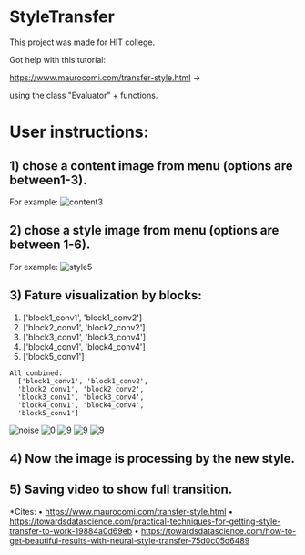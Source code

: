# StyleTransfer

This project was made for HIT college.

Got help with this tutorial:

https://www.maurocomi.com/transfer-style.html -> 

using the class "Evaluator" + functions.





# User instructions:

## 1) chose a content image from menu (options are between1-3).
For example:
![content3](https://user-images.githubusercontent.com/69638284/104102951-33161280-52a8-11eb-8e02-92a1e566aebe.png)

## 2) chose a style image from menu (options are between 1-6).
For example:
![style5](https://user-images.githubusercontent.com/69638284/104102961-36a99980-52a8-11eb-9796-2e491f830c08.jpg)

## 3) Fature visualization by blocks:
  1.  ['block1_conv1', 'block1_conv2']
  2.  ['block2_conv1', 'block2_conv2']
  3.  ['block3_conv1', 'block3_conv4']
  4.  ['block4_conv1', 'block4_conv4']
  5.  ['block5_conv1']
  
    All combined:
      ['block1_conv1', 'block1_conv2',
      'block2_conv1', 'block2_conv2',
      'block3_conv1', 'block3_conv4',
      'block4_conv1', 'block4_conv4',
      'block5_conv1']


![noise](https://user-images.githubusercontent.com/69638284/104102967-41fcc500-52a8-11eb-8e69-bf0c58380609.png)
![0](https://user-images.githubusercontent.com/69638284/104102974-4d4ff080-52a8-11eb-81d5-dd97e22a7445.png)
![9](https://user-images.githubusercontent.com/69638284/104102978-504ae100-52a8-11eb-84dd-86fe439f54f6.png)
![9](https://user-images.githubusercontent.com/69638284/104102979-52ad3b00-52a8-11eb-9dc2-d4961fd28fec.png)
![9](https://user-images.githubusercontent.com/69638284/104102982-55a82b80-52a8-11eb-8241-5877d5a7eded.png)

## 4) Now the image is processing by the new style.

## 5) Saving video to show full transition.







*Cites:
•	https://www.maurocomi.com/transfer-style.html
•	https://towardsdatascience.com/practical-techniques-for-getting-style-transfer-to-work-19884a0d69eb
•	https://towardsdatascience.com/how-to-get-beautiful-results-with-neural-style-transfer-75d0c05d6489


